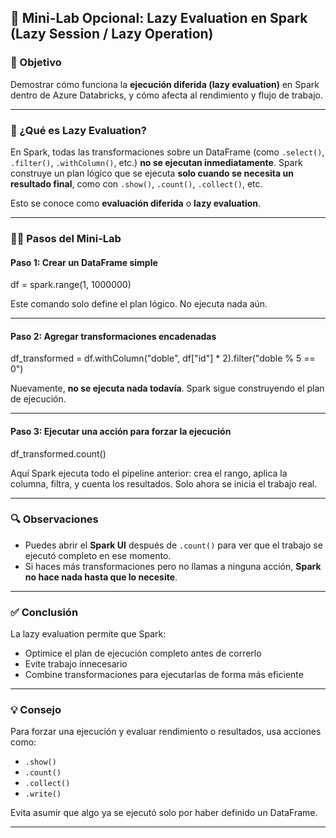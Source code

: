## 🧪 Mini-Lab Opcional: Lazy Evaluation en Spark (Lazy Session / Lazy Operation)

### 🎯 Objetivo
Demostrar cómo funciona la **ejecución diferida (lazy evaluation)** en Spark dentro de Azure Databricks, y cómo afecta al rendimiento y flujo de trabajo.

---

### 🧠 ¿Qué es Lazy Evaluation?

En Spark, todas las transformaciones sobre un DataFrame (como `.select()`, `.filter()`, `.withColumn()`, etc.) **no se ejecutan inmediatamente**. Spark construye un plan lógico que se ejecuta **solo cuando se necesita un resultado final**, como con `.show()`, `.count()`, `.collect()`, etc.

Esto se conoce como **evaluación diferida** o **lazy evaluation**.

---

### 🚶‍♂️ Pasos del Mini-Lab

#### Paso 1: Crear un DataFrame simple

df = spark.range(1, 1000000)

Este comando solo define el plan lógico. No ejecuta nada aún.

---

#### Paso 2: Agregar transformaciones encadenadas

df_transformed = df.withColumn("doble", df["id"] * 2).filter("doble % 5 == 0")

Nuevamente, **no se ejecuta nada todavía**. Spark sigue construyendo el plan de ejecución.

---

#### Paso 3: Ejecutar una acción para forzar la ejecución

df_transformed.count()

Aquí Spark ejecuta todo el pipeline anterior: crea el rango, aplica la columna, filtra, y cuenta los resultados. Solo ahora se inicia el trabajo real.

---

### 🔍 Observaciones

- Puedes abrir el **Spark UI** después de `.count()` para ver que el trabajo se ejecutó completo en ese momento.
- Si haces más transformaciones pero no llamas a ninguna acción, **Spark no hace nada hasta que lo necesite**.

---

### ✅ Conclusión

La lazy evaluation permite que Spark:

- Optimice el plan de ejecución completo antes de correrlo
- Evite trabajo innecesario
- Combine transformaciones para ejecutarlas de forma más eficiente

---

### 💡 Consejo

Para forzar una ejecución y evaluar rendimiento o resultados, usa acciones como:

- `.show()`
- `.count()`
- `.collect()`
- `.write()`

Evita asumir que algo ya se ejecutó solo por haber definido un DataFrame.

---

